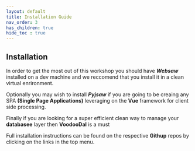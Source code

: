 ```yaml
---
layout: default
title: Installation Guide
nav_order: 3
has_children: true
hide_toc : true
---
```


## Installation

In order to get the most out of this workshop you should have ***Websaw*** installed on a dev machine and we reccomend that you install it in a clean virtual enrironment.

Optionally you may wish to install ***Pyjsaw*** if you are going to be creaing any SPA **(Single Page Applications)** leveraging on the **Vue** framework for client side processing.

Finally if you are looking for a super efficient clean way to manage your **databasee** layer then **VoodooDal** is a must

Full installation instructions can be found on the respective **Githup** repos by clicking on the links in the top menu.
